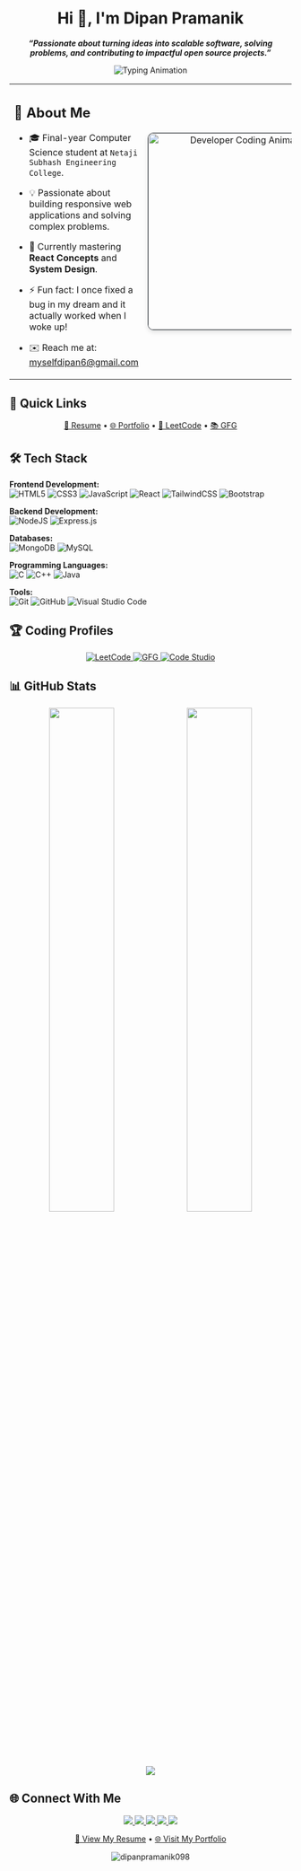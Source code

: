 <h1 align="center">Hi 👋, I'm Dipan Pramanik</h1>
<p align="center">
  <i><b>“Passionate about turning ideas into scalable software, solving problems, and contributing to impactful open source projects.”</b></i>
</p>
<p align="center">
  <img src="https://readme-typing-svg.herokuapp.com?font=Fira+Code&size=24&duration=3000&pause=1000&center=true&vCenter=true&color=00F7FF&width=600&height=50&lines=Full+Stack+Web+Developer;DSA+Enthusiast;Tech+Explorer;Lifelong+Learner" alt="Typing Animation">
</p>

<table>
  <tr>
    <td width="60%" valign="top">
    
## 🚀 About Me

- 🎓 Final-year Computer Science student at `Netaji Subhash Engineering College`.  
- 💡 Passionate about building responsive web applications and solving complex problems.  
- 🌱 Currently mastering **React Concepts** and **System Design**.  
- ⚡ Fun fact: I once fixed a bug in my dream and it actually worked when I woke up!  
- ✉️ Reach me at: [myselfdipan6@gmail.com](mailto:myselfdipan6@gmail.com)  

    </td>
    <td width="40%" valign="center">
    <div align="center">
      <img 
        src="https://media.giphy.com/media/juua9i2c2fA0AIp2iq/giphy.gif" 
        alt="Developer Coding Animation" 
        width="350"
        style="
          border-radius: 10px;
          box-shadow: 0 4px 8px rgba(0,0,0,0.1);
          border: 1px solid #30363d;
          transition: all 0.3s ease;
        "
        onmouseover="this.style.transform='scale(1.03)'; this.style.boxShadow='0 8px 16px rgba(0,0,0,0.15)'"
        onmouseout="this.style.transform='scale(1)'; this.style.boxShadow='0 4px 8px rgba(0,0,0,0.1)'"
      >
    </div>
    </td>
  </tr>
</table>

## 🔗 Quick Links

<p align="center">
  <a href="https://drive.google.com/file/d/your-resume-id/view?usp=sharing" target="_blank">📄 Resume</a> •
  <a href="https://dipanpramanik.vercel.app/" target="_blank">🌐 Portfolio</a> •
  <a href="https://leetcode.com/Dipan_Pramanik/" target="_blank">🧠 LeetCode</a> •
  <a href="https://auth.geeksforgeeks.org/user/myselfdmf1g" target="_blank">📚 GFG</a>
</p>

## 🛠 Tech Stack

**Frontend Development:**  
![HTML5](https://img.shields.io/badge/html5-%23E34F26.svg?style=for-the-badge&logo=html5&logoColor=white)
![CSS3](https://img.shields.io/badge/css3-%231572B6.svg?style=for-the-badge&logo=css3&logoColor=white)
![JavaScript](https://img.shields.io/badge/javascript-%23323330.svg?style=for-the-badge&logo=javascript&logoColor=%23F7DF1E)
![React](https://img.shields.io/badge/react-%2320232a.svg?style=for-the-badge&logo=react&logoColor=%2361DAFB)
![TailwindCSS](https://img.shields.io/badge/tailwindcss-%2338B2AC.svg?style=for-the-badge&logo=tailwind-css&logoColor=white)
![Bootstrap](https://img.shields.io/badge/bootstrap-%23563D7C.svg?style=for-the-badge&logo=bootstrap&logoColor=white)

**Backend Development:**  
![NodeJS](https://img.shields.io/badge/node.js-6DA55F?style=for-the-badge&logo=node.js&logoColor=white)
![Express.js](https://img.shields.io/badge/express.js-%23404d59.svg?style=for-the-badge&logo=express&logoColor=%2361DAFB)

**Databases:**  
![MongoDB](https://img.shields.io/badge/MongoDB-%234ea94b.svg?style=for-the-badge&logo=mongodb&logoColor=white)
![MySQL](https://img.shields.io/badge/mysql-%2300f.svg?style=for-the-badge&logo=mysql&logoColor=white)

**Programming Languages:**  
![C](https://img.shields.io/badge/c-%2300599C.svg?style=for-the-badge&logo=c&logoColor=white)
![C++](https://img.shields.io/badge/c++-%2300599C.svg?style=for-the-badge&logo=c%2B%2B&logoColor=white)
![Java](https://img.shields.io/badge/java-%23ED8B00.svg?style=for-the-badge&logo=openjdk&logoColor=white)

**Tools:**  
![Git](https://img.shields.io/badge/git-%23F05033.svg?style=for-the-badge&logo=git&logoColor=white)
![GitHub](https://img.shields.io/badge/github-%23121011.svg?style=for-the-badge&logo=github&logoColor=white)
![Visual Studio Code](https://img.shields.io/badge/VS_Code-0078D4?style=for-the-badge&logo=visual%20studio%20code&logoColor=white)

## 🏆 Coding Profiles

<p align="center">
  <a href="https://leetcode.com/Dipan_Pramanik/" target="_blank">
    <img src="https://img.shields.io/badge/LeetCode-000000?style=for-the-badge&logo=LeetCode&logoColor=#d16c06" alt="LeetCode"/>
  </a>
  <a href="https://auth.geeksforgeeks.org/user/myselfdmf1g" target="_blank">
    <img src="https://img.shields.io/badge/GeeksforGeeks-298D46?style=for-the-badge&logo=geeksforgeeks&logoColor=white" alt="GFG"/>
  </a>
  <a href="https://www.codingninjas.com/studio/profile/Dipan_Pramanik" target="_blank">
    <img src="https://img.shields.io/badge/Coding_Ninjas-DD6620?style=for-the-badge&logo=codingninjas&logoColor=white" alt="Code Studio"/>
  </a>
</p>

## 📊 GitHub Stats

<p align="center">
  <img width="48%" src="https://github-readme-stats.vercel.app/api?username=dipanpramanik098&show_icons=true&theme=radical&hide_border=true&include_all_commits=true" />
  <img width="48%" src="https://github-readme-streak-stats.herokuapp.com/?user=dipanpramanik098&theme=radical&hide_border=true" />
</p>

<p align="center">
  <img src="https://github-readme-stats.vercel.app/api/top-langs/?username=dipanpramanik098&layout=compact&theme=radical&hide_border=true&langs_count=8" />
</p>

## 🌐 Connect With Me

<p align="center">
  <a href="https://www.linkedin.com/in/dipan-pramanik-3b929a25b/" target="_blank">
    <img src="https://img.shields.io/badge/LinkedIn-0077B5?style=for-the-badge&logo=linkedin&logoColor=white" />
  </a>
  <a href="https://twitter.com/dipan_pramanik7" target="_blank">
    <img src="https://img.shields.io/badge/Twitter-1DA1F2?style=for-the-badge&logo=twitter&logoColor=white" />
  </a>
  <a href="https://www.facebook.com/yourprofile" target="_blank">
    <img src="https://img.shields.io/badge/Facebook-1877F2?style=for-the-badge&logo=facebook&logoColor=white" />
  </a>
  <a href="https://www.instagram.com/dipan_pramanik_/" target="_blank">
    <img src="https://img.shields.io/badge/Instagram-E4405F?style=for-the-badge&logo=instagram&logoColor=white" />
  </a>
  <a href="mailto:myselfdipan6@gmail.com" target="_blank">
    <img src="https://img.shields.io/badge/Gmail-D14836?style=for-the-badge&logo=gmail&logoColor=white" />
  </a>
</p>

<p align="center">
  <a href="https://drive.google.com/file/d/your-resume-id/view?usp=sharing" target="_blank">📄 View My Resume</a> • 
  <a href="https://dipanpramanik.vercel.app/" target="_blank">🌐 Visit My Portfolio</a>
</p>

<p align="center">
  <img src="https://komarev.com/ghpvc/?username=dipanpramanik098&label=Profile%20views&color=0e75b6&style=flat" alt="dipanpramanik098" />
</p>
